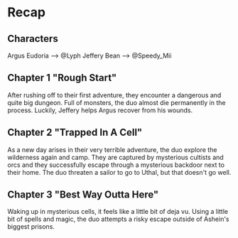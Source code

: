# Recap

## Characters
Argus Eudoria --> @Lyph
Jeffery Bean --> @Speedy_Mii

## Chapter 1 "Rough Start"
After rushing off to their first adventure, they encounter a dangerous and quite big dungeon. Full of monsters, the duo almost die permanently in the process. Luckily, Jeffery helps Argus recover from his wounds.

## Chapter 2 "Trapped In A Cell"
As a new day arises in their very terrible adventure, the duo explore the wilderness again and camp. They are captured by mysterious cultists and orcs and they successfully escape through a mysterious backdoor next to their home. The duo threaten a sailor to go to Uthal, but that doesn't go well.

## Chapter 3 "Best Way Outta Here"
Waking up in mysterious cells, it feels like a little bit of deja vu. Using a little bit of spells and magic, the duo attempts a risky escape outside of Ashein's biggest prisons.